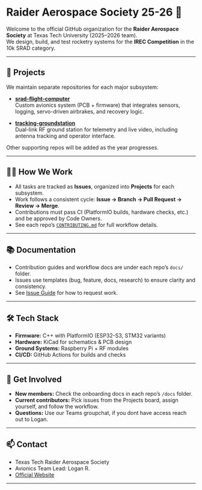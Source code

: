 # Raider Aerospace Society 25-26 🚀

Welcome to the official GitHub organization for the **Raider Aerospace Society** at Texas Tech University (2025–2026 team).  
We design, build, and test rocketry systems for the **IREC Competition** in the 10k SRAD category.

---

## 🌌 Projects

We maintain separate repositories for each major subsystem:

- **[srad-flight-computer](https://github.com/RaiderAerospaceSociety25-26/srad-flight-computer)**  
  Custom avionics system (PCB + firmware) that integrates sensors, logging, servo-driven airbrakes, and recovery logic.

- **[tracking-groundstation](https://github.com/RaiderAerospaceSociety25-26/tracking-groundstation)**  
  Dual-link RF ground station for telemetry and live video, including antenna tracking and operator interface.

Other supporting repos will be added as the year progresses.

---

## 🧑‍💻 How We Work

- All tasks are tracked as **Issues**, organized into **Projects** for each subsystem.
- Work follows a consistent cycle: **Issue → Branch → Pull Request → Review → Merge**.
- Contributions must pass CI (PlatformIO builds, hardware checks, etc.) and be approved by Code Owners.
- See each repo’s [`CONTRIBUTING.md`](./) for full workflow details.

---

## 📚 Documentation

- Contribution guides and workflow docs are under each repo’s `docs/` folder.
- Issues use templates (bug, feature, docs, research) to ensure clarity and consistency.
- See [Issue Guide](https://github.com/RaiderAerospaceSociety25-26/srad-flight-computer/tree/main/docs/ISSUE_GUIDE.md) for how to request work.

---

## 🛠 Tech Stack

- **Firmware:** C++ with PlatformIO (ESP32-S3, STM32 variants)
- **Hardware:** KiCad for schematics & PCB design
- **Ground Systems:** Raspberry Pi + RF modules
- **CI/CD:** GitHub Actions for builds and checks

---

## 🤝 Get Involved

- **New members:** Check the onboarding docs in each repo’s `/docs` folder.
- **Current contributors:** Pick issues from the Projects board, assign yourself, and follow the workflow.
- **Questions:** Use our Teams groupchat, if you dont have access reach out to Logan.

---

## 📫 Contact

- Texas Tech Raider Aerospace Society
- Avionics Team Lead: Logan R.
- [Official Website](https://www.raideraerospace.com/)

---
